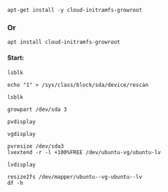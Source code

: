```
apt-get install -y cloud-initramfs-growroot
```
### Or
```
apt install cloud-initramfs-growroot
```
#### Start:
```
lsblk
```
```
echo "1" > /sys/class/block/sda/device/rescan
```
```
lsblk
```
```
growpart /dev/sda 3
```
```
pvdisplay
```
```
vgdisplay
```
```
pvresize /dev/sda3
lvextend -r -l +100%FREE /dev/ubuntu-vg/ubuntu-lv

```
```
lvdisplay
```
```
resize2fs /dev/mapper/ubuntu--vg-ubuntu--lv
df -h
```
